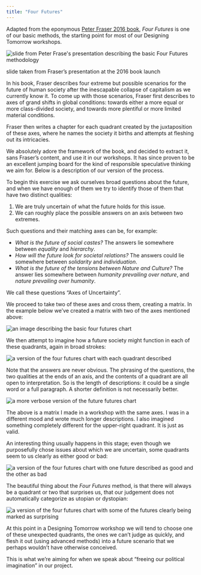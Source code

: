 ```yaml
---
title: "Four Futures"
---
```


Adapted from the eponymous [Peter Fraser 2016 book](https://www.versobooks.com/books/1847-four-futures), *Four Futures* is one of our basic methods, the starting point for most of our Designing Tomorrow workshops.

<img alt="slide from Peter Frase's presentation describing the basic Four Futures methodology" src="../../../images/fourFuturesBase.jpg">

<span class="caption">slide taken from Fraser’s presentation at the 2016 book launch</span>

In his book, Fraser describes four extreme but possible scenarios for the future of human society after the inescapable collapse of capitalism as we currently know it. To come up with those scenarios, Fraser first describes to axes of grand shifts in global conditions: towards either a more equal or more class-divided society, and towards more plentiful or more limited material conditions.

Fraser then writes a chapter for each quadrant created by the juxtaposition of these axes, where he names the society it births and attempts at fleshing out its intricacies.

We absolutely adore the framework of the book, and decided to extract it, sans Fraser’s content, and use it in our workshops. It has since proven to be an excellent jumping board for the kind of responsible speculative thinking we aim for. Below is a description of our version of the process.

To begin this exercise we ask ourselves broad questions about the future, and when we have enough of them we try to identify those of them that have two distinct qualities:

1. We are truly uncertain of what the future holds for this issue.
1. We can roughly place the possible answers on an axis between two extremes.

Such questions and their matching axes can be, for example:

* *What is the future of social castes?* The answers lie somewhere between *equality* and *hierarchy*.
* *How will the future look for societal relations?* The answers could lie somewhere between *solidarity* and *individuation*.
* *What is the future of the tensions between Nature and Culture?* The answer lies somewhere between *humanity prevailing over nature*, and *nature prevailing over humanity*.

We call these questions “Axes of Uncertainty”.

We proceed to take two of these axes and cross them, creating a matrix. In the example below we’ve created a matrix with two of the axes mentioned above:

<img alt="an image describing the basic four futures chart" src="../../../images/ffChart1.jpg">

We then attempt to imagine how a future society might function in each of these quadrants, again in broad strokes:

<img alt="a version of the four futures chart with each quadrant described" src="../../../images/ffChart2.jpg">

Note that the answers are never obvious. The phrasing of the questions, the two qualities at the ends of an axis, and the contents of a quadrant are all open to interpretation. So is the length of descriptions: it could be a single word or a full paragraph. A shorter definition is not necessarily better.

<img alt="a more verbose version of the future futures chart" src="../../../images/ffChart3.jpg">

The above is a matrix I made in a workshop with the same axes. I was in a different mood and wrote much longer descriptions. I also imagined something completely different for the upper-right quadrant. It is just as valid.

An interesting thing usually happens in this stage; even though we purposefully chose issues about which we are uncertain, some quadrants seem to us clearly as either good or bad:

<img alt="a version of the four futures chart with one future described as good and the other as bad" src="../../../images/ffChart4.jpg">

The beautiful thing about the *Four Futures* method, is that there will always be a quadrant or two that surprises us, that our judgement does not automatically categorize as utopian or dystopian:

<img alt="a version of the four futures chart with some of the futures clearly being marked as surprising" src="../../../images/ffChart5.jpg">

At this point in a Designing Tomorrow workshop we will tend to choose one of these unexpected quadrants, the ones we can’t judge as quickly, and flesh it out (using advanced methods) into a future scenario that we perhaps wouldn’t have otherwise conceived.

This is what we’re aiming for when we speak about “freeing our political imagination” in our project.